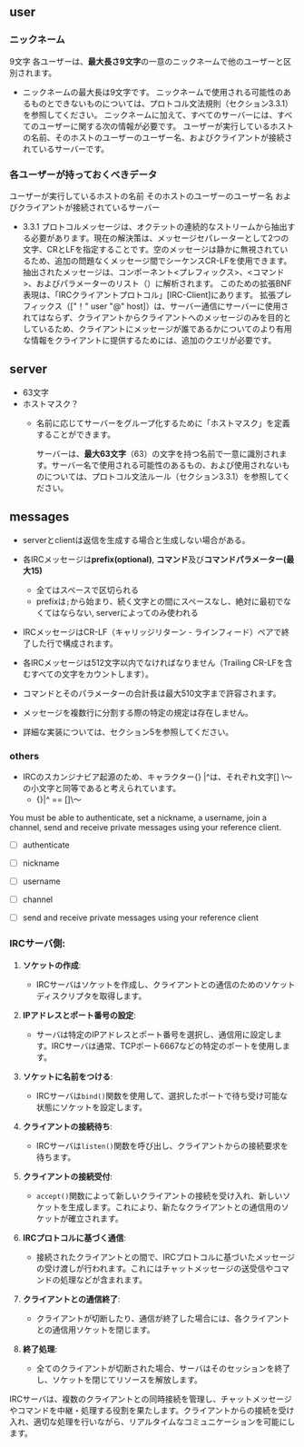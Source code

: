 ## user
### ニックネーム
9文字
各ユーザーは、**最大長さ9文字**の一意のニックネームで他のユーザーと区別されます。
 - ニックネームの最大長は9文字です。
ニックネームで使用される可能性のあるものとできないものについては、プロトコル文法規則（セクション3.3.1）を参照してください。
ニックネームに加えて、すべてのサーバーには、すべてのユーザーに関する次の情報が必要です。
ユーザーが実行しているホストの名前、そのホストのユーザーのユーザー名、およびクライアントが接続されているサーバーです。

### 各ユーザーが持っておくべきデータ
  ユーザーが実行しているホストの名前
  そのホストのユーザーのユーザー名
  およびクライアントが接続されているサーバー

- 3.3.1
	プロトコルメッセージは、オクテットの連続的なストリームから抽出する必要があります。現在の解決策は、メッセージセパレーターとして2つの文字、CRとLFを指定することです。空のメッセージは静かに無視されているため、追加の問題なくメッセージ間でシーケンスCR-LFを使用できます。
	抽出されたメッセージは、コンポーネント<プレフィックス>、<コマンド>、およびパラメーターのリスト（<params>）に解析されます。
	このための拡張BNF表現は、「IRCクライアントプロトコル」[IRC-Client]にあります。
	拡張プレフィックス（["！" user "@" host]）は、サーバー通信にサーバーに使用されてはならず、クライアントからクライアントへのメッセージのみを目的としているため、クライアントにメッセージが誰であるかについてのより有用な情報をクライアントに提供するためには、追加のクエリが必要です。

## server
- 63文字
- ホストマスク？
  - 名前に応じてサーバーをグループ化するために「ホストマスク」を定義することができます。

	サーバーは、**最大63文字**（63）の文字を持つ名前で一意に識別されます。サーバー名で使用される可能性のあるもの、および使用されないものについては、プロトコル文法ルール（セクション3.3.1）を参照してください。

## messages
- serverとclientは返信を生成する場合と生成しない場合がある。
- 各IRCメッセージは**prefix(optional)**, **コマンド**及び**コマンドパラメーター(最大15)**
    - 全てはスペースで区切られる
    - prefixは`;`から始まり、続く文字との間にスペースなし、絶対に最初でなくてはならない, serverによってのみ使われる

- IRCメッセージはCR-LF（キャリッジリターン - ラインフィード）ペアで終了した行で構成されます。
- 各IRCメッセージは512文字以内でなければなりません（Trailing CR-LFを含むすべての文字をカウントします）。
- コマンドとそのパラメーターの合計長は最大510文字まで許容されます。
- メッセージを複数行に分割する際の特定の規定は存在しません。
- 詳細な実装については、セクション5を参照してください。

### others
  - IRCのスカンジナビア起源のため、キャラクター{} |^は、それぞれ文字[] \〜の小文字と同等であると考えられています。
    - {}|^ == []\〜
  
 
You must be able to authenticate, set a nickname, a username, join a channel, send and receive private messages using your reference client.
- [ ] authenticate
- [ ] nickname
- [ ] username
- [ ] channel
- [ ] send and receive private messages using your reference client


### IRCサーバ側:

1. **ソケットの作成**:
   - IRCサーバはソケットを作成し、クライアントとの通信のためのソケットディスクリプタを取得します。

2. **IPアドレスとポート番号の設定**:
   - サーバは特定のIPアドレスとポート番号を選択し、通信用に設定します。IRCサーバは通常、TCPポート6667などの特定のポートを使用します。

3. **ソケットに名前をつける**:
   - IRCサーバは`bind()`関数を使用して、選択したポートで待ち受け可能な状態にソケットを設定します。

4. **クライアントの接続待ち**:
   - IRCサーバは`listen()`関数を呼び出し、クライアントからの接続要求を待ちます。

5. **クライアントの接続受付**:
   - `accept()`関数によって新しいクライアントの接続を受け入れ、新しいソケットを生成します。これにより、新たなクライアントとの通信用のソケットが確立されます。

6. **IRCプロトコルに基づく通信**:
   - 接続されたクライアントとの間で、IRCプロトコルに基づいたメッセージの受け渡しが行われます。これにはチャットメッセージの送受信やコマンドの処理などが含まれます。

7. **クライアントとの通信終了**:
   - クライアントが切断したり、通信が終了した場合には、各クライアントとの通信用ソケットを閉じます。

8. **終了処理**:
   - 全てのクライアントが切断された場合、サーバはそのセッションを終了し、ソケットを閉じてリソースを解放します。

IRCサーバは、複数のクライアントとの同時接続を管理し、チャットメッセージやコマンドを中継・処理する役割を果たします。クライアントからの接続を受け入れ、適切な処理を行いながら、リアルタイムなコミュニケーションを可能にします。
